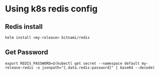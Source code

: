 # Using k8s redis config

## Redis install 
```
helm install <my-release> bitnami/redis
```

## Get Password
```
export REDIS_PASSWORD=$(kubectl get secret --namespace default my-release-redis -o jsonpath="{.data.redis-password}" | base64 --decode)
```

